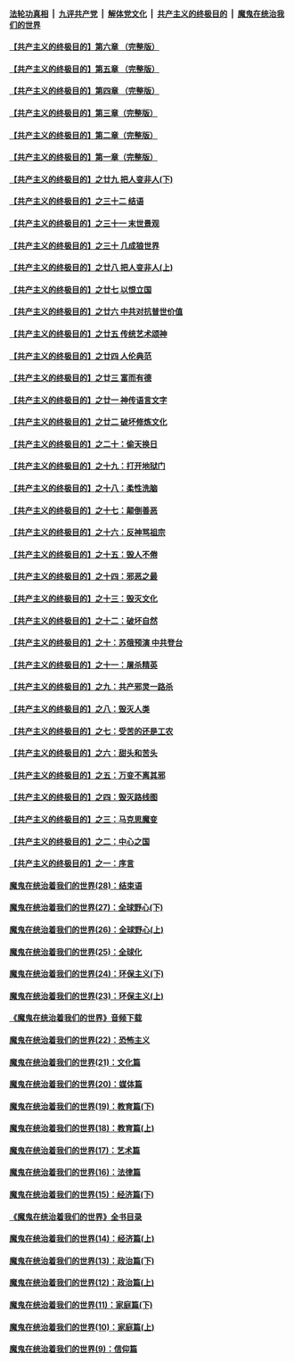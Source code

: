 ####  [法轮功真相](../../../../basic/blob/master/README.md?t=05221001) &nbsp;|&nbsp; [九评共产党](../../../../9ping.md/blob/master/README.md?t=05221001) &nbsp;|&nbsp; [解体党文化](../../../../jtdwh.md/blob/master/README.md?t=05221001)  &nbsp;|&nbsp; [共产主义的终极目的](../../../../gczydzjmd.md/blob/master/README.md?t=05221001) &nbsp;|&nbsp; [魔鬼在统治我们的世界](../../../../mgztzwmdsj.md/blob/master/README.md?t=05221001) 

#### [【共产主义的终极目的】第六章 （完整版）](../pages/nsc422/n11428913.md?t=05221001) 

#### [【共产主义的终极目的】第五章 （完整版）](../pages/nsc422/n11428912.md?t=05221001) 

#### [【共产主义的终极目的】第四章 （完整版）](../pages/nsc422/n11428907.md?t=05221001) 

#### [【共产主义的终极目的】第三章（完整版）](../pages/nsc422/n11428848.md?t=05221001) 

#### [【共产主义的终极目的】第二章（完整版）](../pages/nsc422/n11428831.md?t=05221001) 

#### [【共产主义的终极目的】第一章（完整版）](../pages/nsc422/n11417651.md?t=05221001) 

#### [【共产主义的终极目的】之廿九 把人变非人(下)](../pages/nsc422/n11344140.md?t=05221001) 

#### [【共产主义的终极目的】之三十二 结语](../pages/nsc422/n11360535.md?t=05221001) 

#### [【共产主义的终极目的】之三十一 末世景观](../pages/nsc422/n11351129.md?t=05221001) 

#### [【共产主义的终极目的】之三十 几成狼世界](../pages/nsc422/n11348280.md?t=05221001) 

#### [【共产主义的终极目的】之廿八 把人变非人(上)](../pages/nsc422/n11340492.md?t=05221001) 

#### [【共产主义的终极目的】之廿七 以恨立国](../pages/nsc422/n11336944.md?t=05221001) 

#### [【共产主义的终极目的】之廿六 中共对抗普世价值](../pages/nsc422/n11324785.md?t=05221001) 

#### [【共产主义的终极目的】之廿五 传统艺术颂神](../pages/nsc422/n11296396.md?t=05221001) 

#### [【共产主义的终极目的】之廿四 人伦典范](../pages/nsc422/n11296397.md?t=05221001) 

#### [【共产主义的终极目的】之廿三 富而有德](../pages/nsc422/n11283598.md?t=05221001) 

#### [【共产主义的终极目的】之廿一 神传语言文字](../pages/nsc422/n11263265.md?t=05221001) 

#### [【共产主义的终极目的】之廿二 破坏修炼文化](../pages/nsc422/n11245728.md?t=05221001) 

#### [【共产主义的终极目的】之二十：偷天换日](../pages/nsc422/n11238846.md?t=05221001) 

#### [【共产主义的终极目的】之十九：打开地狱门](../pages/nsc422/n11206376.md?t=05221001) 

#### [【共产主义的终极目的】之十八：柔性洗脑](../pages/nsc422/n11199994.md?t=05221001) 

#### [【共产主义的终极目的】之十七：颠倒善恶](../pages/nsc422/n11179782.md?t=05221001) 

#### [【共产主义的终极目的】之十六：反神骂祖宗](../pages/nsc422/n11166798.md?t=05221001) 

#### [【共产主义的终极目的】之十五：毁人不倦](../pages/nsc422/n11166792.md?t=05221001) 

#### [【共产主义的终极目的】之十四：邪恶之最](../pages/nsc422/n11150249.md?t=05221001) 

#### [【共产主义的终极目的】之十三：毁灭文化](../pages/nsc422/n11135227.md?t=05221001) 

#### [【共产主义的终极目的】之十二：破坏自然](../pages/nsc422/n11135214.md?t=05221001) 

#### [【共产主义的终极目的】之十：苏俄预演 中共登台](../pages/nsc422/n11118424.md?t=05221001) 

#### [【共产主义的终极目的】之十一：屠杀精英](../pages/nsc422/n11118442.md?t=05221001) 

#### [【共产主义的终极目的】之九：共产邪灵一路杀](../pages/nsc422/n11114139.md?t=05221001) 

#### [【共产主义的终极目的】之八：毁灭人类](../pages/nsc422/n11108503.md?t=05221001) 

#### [【共产主义的终极目的】之七：受苦的还是工农](../pages/nsc422/n11101809.md?t=05221001) 

#### [【共产主义的终极目的】之六：甜头和苦头](../pages/nsc422/n11096971.md?t=05221001) 

#### [【共产主义的终极目的】之五：万变不离其邪](../pages/nsc422/n11091285.md?t=05221001) 

#### [【共产主义的终极目的】之四：毁灭路线图](../pages/nsc422/n11086284.md?t=05221001) 

#### [【共产主义的终极目的】之三：马克思魔变](../pages/nsc422/n11061941.md?t=05221001) 

#### [【共产主义的终极目的】之二：中心之国](../pages/nsc422/n11047728.md?t=05221001) 

#### [【共产主义的终极目的】之一：序言](../pages/nsc422/n11086077.md?t=05221001) 

#### [魔鬼在统治着我们的世界(28)：结束语](../pages/nsc422/n10936246.md?t=05221001) 

#### [魔鬼在统治着我们的世界(27)：全球野心(下)](../pages/nsc422/n10928319.md?t=05221001) 

#### [魔鬼在统治着我们的世界(26)：全球野心(上)](../pages/nsc422/n10900318.md?t=05221001) 

#### [魔鬼在统治着我们的世界(25)：全球化](../pages/nsc422/n10788205.md?t=05221001) 

#### [魔鬼在统治着我们的世界(24)：环保主义(下)](../pages/nsc422/n10695307.md?t=05221001) 

#### [魔鬼在统治着我们的世界(23)：环保主义(上)](../pages/nsc422/n10688613.md?t=05221001) 

#### [《魔鬼在统治着我们的世界》音频下载](../pages/nsc422/n10635553.md?t=05221001) 

#### [魔鬼在统治着我们的世界(22)：恐怖主义](../pages/nsc422/n10614727.md?t=05221001) 

#### [魔鬼在统治着我们的世界(21)：文化篇](../pages/nsc422/n10597706.md?t=05221001) 

#### [魔鬼在统治着我们的世界(20)：媒体篇](../pages/nsc422/n10586579.md?t=05221001) 

#### [魔鬼在统治着我们的世界(19)：教育篇(下)](../pages/nsc422/n10564808.md?t=05221001) 

#### [魔鬼在统治着我们的世界(18)：教育篇(上)](../pages/nsc422/n10526970.md?t=05221001) 

#### [魔鬼在统治着我们的世界(17)：艺术篇](../pages/nsc422/n10499093.md?t=05221001) 

#### [魔鬼在统治着我们的世界(16)：法律篇](../pages/nsc422/n10485969.md?t=05221001) 

#### [魔鬼在统治着我们的世界(15)：经济篇(下)](../pages/nsc422/n10469975.md?t=05221001) 

#### [《魔鬼在统治着我们的世界》全书目录](../pages/nsc422/n10464261.md?t=05221001) 

#### [魔鬼在统治着我们的世界(14)：经济篇(上)](../pages/nsc422/n10457370.md?t=05221001) 

#### [魔鬼在统治着我们的世界(13)：政治篇(下)](../pages/nsc422/n10448270.md?t=05221001) 

#### [魔鬼在统治着我们的世界(12)：政治篇(上)](../pages/nsc422/n10444576.md?t=05221001) 

#### [魔鬼在统治着我们的世界(11)：家庭篇(下)](../pages/nsc422/n10440961.md?t=05221001) 

#### [魔鬼在统治着我们的世界(10)：家庭篇(上)](../pages/nsc422/n10435448.md?t=05221001) 

#### [魔鬼在统治着我们的世界(9)：信仰篇](../pages/nsc422/n10432159.md?t=05221001) 

